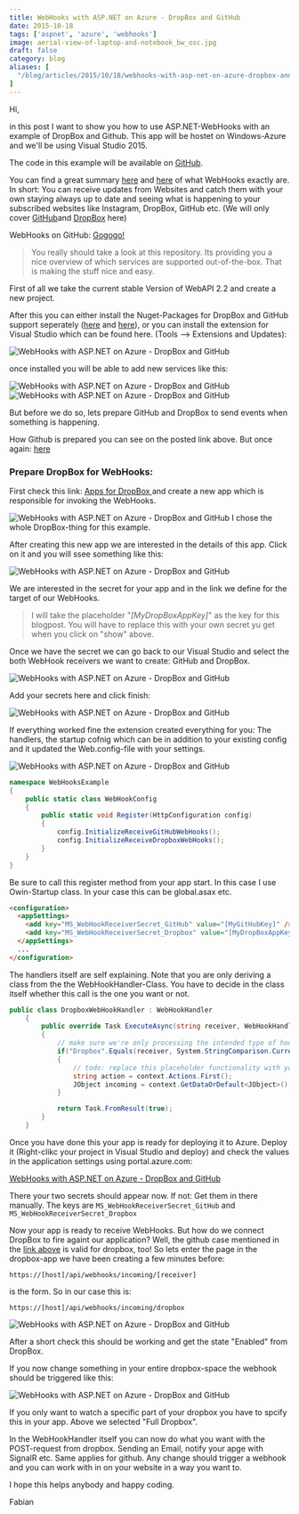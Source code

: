 ```yaml
---
title: WebHooks with ASP.NET on Azure - DropBox and GitHub
date: 2015-10-18
tags: ['aspnet', 'azure', 'webhooks']
image: aerial-view-of-laptop-and-notebook_bw_osc.jpg
draft: false
category: blog
aliases: [
  "/blog/articles/2015/10/18/webhooks-with-asp-net-on-azure-dropbox-and-github/",
]
---
```


Hi,

in this post I want to show you how to use ASP.NET-WebHooks with an example of DropBox and Github. This app will be hostet on Windows-Azure and we'll be using Visual Studio 2015.

The code in this example will be available on [GitHub](https://github.com/FabianGosebrink/ASPNET-WebHooks).

You can find a great summary [here](http://blogs.msdn.com/b/webdev/archive/2015/09/04/introducing-microsoft-asp-net-webhooks-preview.aspx) and [here](http://www.hanselman.com/blog/IntroducingASPNETWebHooksReceiversWebHooksMadeEasy.aspx) of what WebHooks exactly are. In short: You can receive updates from Websites and catch them with your own staying always up to date and seeing what is happening to your subscribed websites like Instagram, DropBox, GitHub etc. (We will only cover [GitHub](https://github.com/)and [DropBox](https://www.dropbox.com/) here)

WebHooks on GitHub: [Gogogo!](https://github.com/aspnet/WebHooks)

> You really should take a look at this repository. Its providing you a nice overview of which services are supported out-of-the-box. That is making the stuff nice and easy.

First of all we take the current stable Version of WebAPI 2.2 and create a new project.

After this you can either install the Nuget-Packages for DropBox and GitHub support seperately ([here](https://www.nuget.org/packages/Microsoft.AspNet.WebHooks.Receivers.Dropbox/1.2.0-beta3a) and [here](https://www.nuget.org/packages/Microsoft.AspNet.WebHooks.Receivers.GitHub/1.2.0-beta3a)), or you can install the extension for Visual Studio which can be found here. (Tools --> Extensions and Updates):

![WebHooks with ASP.NET on Azure - DropBox and GitHub](https://cdn.offering.solutions/img/articles/wp-content/uploads/2015/10/11.jpg)

once installed you will be able to add new services like this:

![WebHooks with ASP.NET on Azure - DropBox and GitHub](https://cdn.offering.solutions/img/articles/wp-content/uploads/2015/10/21.jpg)
![WebHooks with ASP.NET on Azure - DropBox and GitHub](https://cdn.offering.solutions/img/articles/wp-content/uploads/2015/10/32.jpg)

But before we do so, lets prepare GitHub and DropBox to send events when something is happening.

How Github is prepared you can see on the posted link above. But once again: [here](http://blogs.msdn.com/b/webdev/archive/2015/09/04/introducing-microsoft-asp-net-webhooks-preview.aspx)

### Prepare DropBox for WebHooks:

First check this link: [Apps for DropBox ](https://www.dropbox.com/developers/apps)and create a new app which is responsible for invoking the WebHooks.

![WebHooks with ASP.NET on Azure - DropBox and GitHub](https://cdn.offering.solutions/img/articles/wp-content/uploads/2015/10/42.jpg) I chose the whole DropBox-thing for this example.

After creating this new app we are interested in the details of this app. Click on it and you will ssee something like this:

![WebHooks with ASP.NET on Azure - DropBox and GitHub](https://cdn.offering.solutions/img/articles/wp-content/uploads/2015/10/5.jpg)

We are interested in the secret for your app and in the link we define for the target of our WebHooks.

> I will take the placeholder "_[MyDropBoxAppKey]_" as the key for this blogpost. You will have to replace this with your own secret yu get when you click on "show" above.

Once we have the secret we can go back to our Visual Studio and select the both WebHook receivers we want to create: GitHub and DropBox.

![WebHooks with ASP.NET on Azure - DropBox and GitHub](https://cdn.offering.solutions/img/articles/wp-content/uploads/2015/10/6.jpg)

Add your secrets here and click finish:

![WebHooks with ASP.NET on Azure - DropBox and GitHub](https://cdn.offering.solutions/img/articles/wp-content/uploads/2015/10/7.jpg)

If everything worked fine the extension created everything for you: The handlers, the startup cofnig which can be in addition to your existing config and it updated the Web.config-file with your settings.

![WebHooks with ASP.NET on Azure - DropBox and GitHub](https://cdn.offering.solutions/img/articles/wp-content/uploads/2015/10/8.jpg)

```csharp
namespace WebHooksExample
{
    public static class WebHookConfig
    {
        public static void Register(HttpConfiguration config)
        {
            config.InitializeReceiveGitHubWebHooks();
            config.InitializeReceiveDropboxWebHooks();
        }
    }
}
```

Be sure to call this register method from your app start. In this case I use Owin-Startup class. In your case this can be global.asax etc.

```html
<configuration>
  <appSettings>
    <add key="MS_WebHookReceiverSecret_GitHub" value="[MyGitHubKey]" />
    <add key="MS_WebHookReceiverSecret_Dropbox" value="[MyDropBoxAppKey]" />
  </appSettings>
  ...
</configuration>
```

The handlers itself are self explaining. Note that you are only deriving a class from the the WebHookHandler-Class. You have to decide in the class itself whether this call is the one you want or not.

```csharp
public class DropboxWebHookHandler : WebHookHandler
    {
        public override Task ExecuteAsync(string receiver, WebHookHandlerContext context)
        {
            // make sure we're only processing the intended type of hook
            if("Dropbox".Equals(receiver, System.StringComparison.CurrentCultureIgnoreCase))
            {
                // todo: replace this placeholder functionality with your own code
                string action = context.Actions.First();
                JObject incoming = context.GetDataOrDefault<JObject>();
            }

            return Task.FromResult(true);
        }
    }
```

Once you have done this your app is ready for deploying it to Azure. Deploy it (Right-clikc your project in Visual Studio and deploy) and check the values in the application settings using portal.azure.com:

[WebHooks with ASP.NET on Azure - DropBox and GitHub](https://cdn.offering.solutions/img/articles/wp-content/uploads/2015/10/9.jpg)

There your two secrets should appear now. If not: Get them in there manually. The keys are
`MS_WebHookReceiverSecret_GitHub`
and
`MS_WebHookReceiverSecret_Dropbox`

Now your app is ready to receive WebHooks. But how do we connect DropBox to fire againt our application? Well, the github case mentioned in the [link above](http://blogs.msdn.com/b/webdev/archive/2015/09/04/introducing-microsoft-asp-net-webhooks-preview.aspx) is valid for dropbox, too! So lets enter the page in the dropbox-app we have been creating a few minutes before:

`https://[host]/api/webhooks/incoming/[receiver]`

is the form. So in our case this is:

`https://[host]/api/webhooks/incoming/dropbox`

![WebHooks with ASP.NET on Azure - DropBox and GitHub](https://cdn.offering.solutions/img/articles/wp-content/uploads/2015/10/10.jpg)

After a short check this should be working and get the state "Enabled" from DropBox.

If you now change something in your entire dropbox-space the webhook should be triggered like this:

![WebHooks with ASP.NET on Azure - DropBox and GitHub](https://cdn.offering.solutions/img/articles/wp-content/uploads/2015/10/111.jpg)

If you only want to watch a specific part of your dropbox you have to spcify this in your app. Above we selected "Full Dropbox".

In the WebHookHandler itself you can now do what you want with the POST-request from dropbox. Sending an Email, notify your apge with SignalR etc. Same applies for github. Any change should trigger a webhook and you can work with in on your website in a way you want to.

I hope this helps anybody and happy coding.

Fabian
